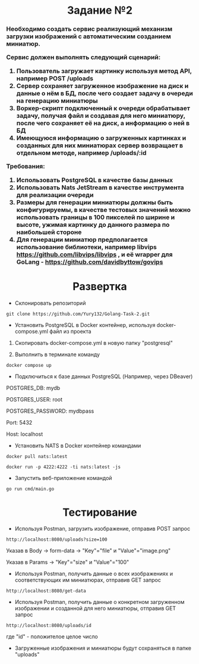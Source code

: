 <h1 align="center">Задание №2</h1>
<h3 align="left">Необходимо создать сервис реализующий механизм загрузки изображений с автоматическим созданием миниатюр.

Сервис должен выполнять следующий сценарий:
1.	Пользователь загружает картинку используя метод API, например POST /uploads
2.	Сервер сохраняет загруженное изображение на диск и данные о нём в БД, после чего создает задачу в очереди на генерацию миниатюры
3.	Воркер-скрипт подключенный к очереди обрабатывает задачу, получая файл и создавая для него миниатюру, после чего сохраняет её на диск, а информацию о ней в БД
4.	Имеющуюся информацию о загруженных картинках и созданных для них миниатюрах сервер возвращает в отдельном методе, например /uploads/:id

Требования:
1.	Использовать PostgreSQL в качестве базы данных
2.	Использовать Nats JetStream в качестве инструмента для реализации очереди
3.	Размеры для генерации миниатюры должны быть конфигурируемы, в качестве тестовых значений можно использовать границы в 100 пикселей по ширине и высоте, ужимая картинку до данного размера по наибольшей стороне
4.	Для генерации миниатюр предполагается использование библиотеки, например libvips https://github.com/libvips/libvips , и её wrapper для GoLang - https://github.com/davidbyttow/govips
</h3>

<h1 align="center">Развертка</h1>

- Склонировать репозиторий
```
git clone https://github.com/Yury132/Golang-Task-2.git
```
- Установить PostgreSQL в Docker контейнер, используя docker-compose.yml файл из проекта
  
1. Скопировать docker-compose.yml в новую папку "postgresql"
  
2. Выполнить в терминале команду
```
docker compose up
```
- Подключиться к базе данных PostgreSQL (Например, через DBeaver)

POSTGRES_DB: mydb

POSTGRES_USER: root

POSTGRES_PASSWORD: mydbpass

Port: 5432

Host: localhost

- Установить NATS в Docker контейнер командами
```
docker pull nats:latest
```
```
docker run -p 4222:4222 -ti nats:latest -js
```

- Запустить веб-приложение командой
```
go run cmd/main.go
```

<h1 align="center">Тестирование</h1>

- Используя Postman, загрузить изображение, отправив POST запрос

```
http://localhost:8080/uploads?size=100
```
Указав в Body -> form-data -> "Key"="file" и "Value"="image.png"

Указав в Params -> "Key"="size" и "Value"="100"

- Используя Postman, получить данные о всех изображениях и соответствующих им миниатюрах, отправив GET запрос

```
http://localhost:8080/get-data
```

- Используя Postman, получить данные о конкретном загруженном изображении и созданной для него миниатюры, отправив GET запрос

```
http://localhost:8080/uploads/id
```
где "id" - положителое целое число

- Загруженные изображения и миниатюры будут сохраняться в папке "uploads"

